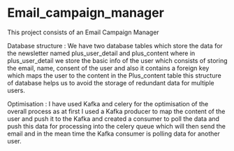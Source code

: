 # Email_campaign_manager
This project consists of an Email Campaign Manager

Database structure : 
  We have two database tables which store the data for the newsletter named plus_user_detail and plus_content where in plus_user_detail we store the basic info of the user which consists of storing the email, name, consent of the user and also it contains a foreign key which maps the user to the content in the Plus_content table this structure of database helps us to avoid the storage of redundant data for multiple users.

Optimisation : 
  I have used Kafka and celery for the optimisation of the overall process as at first I used a Kafka producer to map the content of the user and push it to the Kafka and created a consumer to poll the data and push this data for processing into the celery queue which will then send the email and in the mean time the Kafka consumer is polling data for another user.
